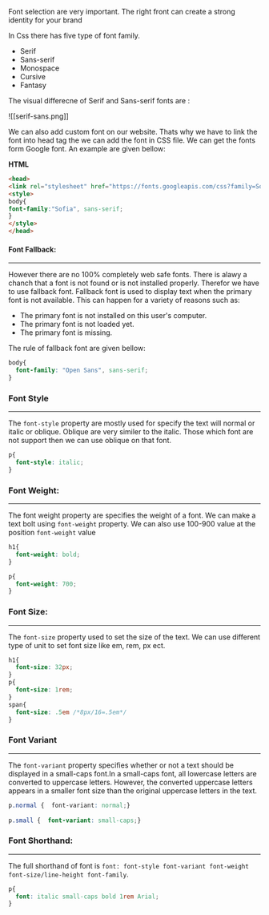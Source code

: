 
Font selection are very important. The right front can create a strong identity for your brand

In Css there has five type of font family.
- Serif
- Sans-serif
- Monospace
- Cursive
- Fantasy

The visual differecne of Serif and Sans-serif fonts are :

![[serif-sans.png]]

We can also add custom font on our website. Thats why we have to link the font into head tag the we can add the font in CSS file. We can get the fonts form Google font. An example are given bellow:

**HTML**

```html
<head>
<link rel="stylesheet" href="https://fonts.googleapis.com/css?family=Sofia">
<style>
body{
font-family:"Sofia", sans-serif; 
}
</style>
</head>
```


#### Font Fallback:
---
However there are no 100% completely web safe fonts. There is alawy a chanch that a font is not found or is not installed properly. Therefor we have to use fallback font. Fallback font is used to display text when the primary font is not available. This can happen for a variety of reasons such as:
-  The primary font is not installed on this user's computer.
- The primary font is not loaded yet.
- The primary font is missing.

The rule of fallback font are given bellow:
```css
body{
  font-family: "Open Sans", sans-serif;
}
```

### Font Style
---
The `font-style` property are mostly used for specify the text will normal or italic or oblique. Oblique are very similer to the italic. Those which font are not support then we can use oblique on that font.
```css
p{
  font-style: italic;
}
```

### Font Weight:
---
The font weight property are specifies the weight of a font. We can make a text bolt using `font-weight` property. We can also use 100-900 value at the position `font-weight` value
```css
h1{
  font-weight: bold;
}

p{
  font-weight: 700;
}
```

### Font Size:
---
The `font-size` property used to set the size of the text. We can use different type of unit to set font size like em, rem, px ect.
```css
h1{
  font-size: 32px;
}
p{
  font-size: 1rem;
}
span{
  font-size: .5em /*8px/16=.5em*/
}
```

### Font Variant
------
The `font-variant` property specifies whether or not a text should be displayed in a small-caps font.In a small-caps font, all lowercase letters are converted to uppercase letters. However, the converted uppercase letters appears in a smaller font size than the original uppercase letters in the text.

```css
p.normal {  font-variant: normal;}  
  
p.small {  font-variant: small-caps;}
```

### Font Shorthand:
---
The full shorthand of font is `font: font-style font-variant font-weight font-size/line-height font-family`.
```css
p{
  font: italic small-caps bold 1rem Arial;
}
```

